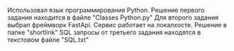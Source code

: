 Использовал язык программирования Python.
Решение первого задания находится в файле "Classes Python.py"
Для второго задания выбрал фреймворк FastApi. Сервис работает на локалхосте. Решение в папке "shortlink"
SQL запросы от третьего задания находятся в текстовом файле "SQL.txt" 
